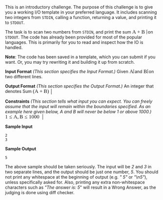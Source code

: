 This is an introductory challenge. The purpose of this challenge is to give you a working I/O template in your preferred language. It includes scanning two integers from `STDIN`, calling a function, returning a value, and printing it to `STDOUT`.

The task is to scan two numbers from `STDIN`, and print the sum <span class="MathJax_Preview"></span><span class="MathJax" id="MathJax-Element-27-Frame" role="textbox" aria-readonly="true"><nobr><span class="math" id="MathJax-Span-155" style="width: 3.39em; display: inline-block;"><span style="display: inline-block; position: relative; width: 2.757em; height: 0px; font-size: 123%;"><span style="position: absolute; clip: rect(1.854em 1000.002em 2.938em -0.359em); top: -2.708em; left: 0.002em;"><span class="mrow" id="MathJax-Span-156"><span class="mi" id="MathJax-Span-157" style="font-family: MathJax_Math-italic;">A</span><span class="mo" id="MathJax-Span-158" style="font-family: MathJax_Main; padding-left: 0.228em;">+</span><span class="mi" id="MathJax-Span-159" style="font-family: MathJax_Math-italic; padding-left: 0.228em;">B</span></span><span style="display: inline-block; width: 0px; height: 2.712em;"></span></span></span><span style="border-left-width: 0.003em; border-left-style: solid; display: inline-block; overflow: hidden; width: 0px; height: 1.114em; vertical-align: -0.164em;"></span></span></nobr></span><script type="math/tex" id="MathJax-Element-27">A+B</script> on `STDOUT`. The code has already been provided for most of the popular languages. This is primarily for you to read and inspect how the IO is handled.

**Note**: The code has been saved in a template, which you can submit if you want. Or, you may try rewriting it and building it up from scratch.

**Input Format** 
_(This section specifies the Input Format.)_ 
Given <span class="MathJax_Preview"></span><span class="MathJax" id="MathJax-Element-28-Frame" role="textbox" aria-readonly="true"><nobr><span class="math" id="MathJax-Span-160" style="width: 0.951em; display: inline-block;"><span style="display: inline-block; position: relative; width: 0.77em; height: 0px; font-size: 123%;"><span style="position: absolute; clip: rect(1.628em 1000.002em 2.622em -0.359em); top: -2.482em; left: 0.002em;"><span class="mrow" id="MathJax-Span-161"><span class="mi" id="MathJax-Span-162" style="font-family: MathJax_Math-italic;">A</span></span><span style="display: inline-block; width: 0px; height: 2.486em;"></span></span></span><span style="border-left-width: 0.003em; border-left-style: solid; display: inline-block; overflow: hidden; width: 0px; height: 1.003em; vertical-align: -0.053em;"></span></span></nobr></span><script type="math/tex" id="MathJax-Element-28">A</script> and <span class="MathJax_Preview"></span><span class="MathJax" id="MathJax-Element-29-Frame" role="textbox" aria-readonly="true"><nobr><span class="math" id="MathJax-Span-163" style="width: 0.951em; display: inline-block;"><span style="display: inline-block; position: relative; width: 0.77em; height: 0px; font-size: 123%;"><span style="position: absolute; clip: rect(1.673em 1000.002em 2.622em -0.359em); top: -2.482em; left: 0.002em;"><span class="mrow" id="MathJax-Span-164"><span class="mi" id="MathJax-Span-165" style="font-family: MathJax_Math-italic;">B</span></span><span style="display: inline-block; width: 0px; height: 2.486em;"></span></span></span><span style="border-left-width: 0.003em; border-left-style: solid; display: inline-block; overflow: hidden; width: 0px; height: 0.947em; vertical-align: -0.053em;"></span></span></nobr></span><script type="math/tex" id="MathJax-Element-29">B</script> on two different lines.

**Output Format** 
_(This section specifies the Output Format.)_ 
An integer that denotes Sum <span class="MathJax_Preview"></span><span class="MathJax" id="MathJax-Element-30-Frame" role="textbox" aria-readonly="true"><nobr><span class="math" id="MathJax-Span-166" style="width: 4.338em; display: inline-block;"><span style="display: inline-block; position: relative; width: 3.525em; height: 0px; font-size: 123%;"><span style="position: absolute; clip: rect(1.809em 1000.002em 3.119em -0.314em); top: -2.708em; left: 0.002em;"><span class="mrow" id="MathJax-Span-167"><span class="mo" id="MathJax-Span-168" style="font-family: MathJax_Main;">(</span><span class="mi" id="MathJax-Span-169" style="font-family: MathJax_Math-italic;">A</span><span class="mo" id="MathJax-Span-170" style="font-family: MathJax_Main; padding-left: 0.228em;">+</span><span class="mi" id="MathJax-Span-171" style="font-family: MathJax_Math-italic; padding-left: 0.228em;">B</span><span class="mo" id="MathJax-Span-172" style="font-family: MathJax_Main;">)</span></span><span style="display: inline-block; width: 0px; height: 2.712em;"></span></span></span><span style="border-left-width: 0.003em; border-left-style: solid; display: inline-block; overflow: hidden; width: 0px; height: 1.336em; vertical-align: -0.386em;"></span></span></nobr></span><script type="math/tex" id="MathJax-Element-30">(A + B)</script>

**Constraints** 
_(This section tells what input you can expect. You can freely assume that the input will remain within the boundaries specified. As an example here given below, A and B will never be below 1 or above 1000.)_ 
<span class="MathJax_Preview"></span><span class="MathJax" id="MathJax-Element-31-Frame" role="textbox" aria-readonly="true"><nobr><span class="math" id="MathJax-Span-173" style="width: 8.81em; display: inline-block;"><span style="display: inline-block; position: relative; width: 7.139em; height: 0px; font-size: 123%;"><span style="position: absolute; clip: rect(1.854em 1000.002em 3.028em -0.314em); top: -2.708em; left: 0.002em;"><span class="mrow" id="MathJax-Span-174"><span class="mn" id="MathJax-Span-175" style="font-family: MathJax_Main;">1</span><span class="mo" id="MathJax-Span-176" style="font-family: MathJax_Main; padding-left: 0.273em;">≤</span><span class="mi" id="MathJax-Span-177" style="font-family: MathJax_Math-italic; padding-left: 0.273em;">A</span><span class="mo" id="MathJax-Span-178" style="font-family: MathJax_Main;">,</span><span class="mi" id="MathJax-Span-179" style="font-family: MathJax_Math-italic; padding-left: 0.183em;">B</span><span class="mo" id="MathJax-Span-180" style="font-family: MathJax_Main; padding-left: 0.273em;">≤</span><span class="mn" id="MathJax-Span-181" style="font-family: MathJax_Main; padding-left: 0.273em;">1000</span></span><span style="display: inline-block; width: 0px; height: 2.712em;"></span></span></span><span style="border-left-width: 0.003em; border-left-style: solid; display: inline-block; overflow: hidden; width: 0px; height: 1.225em; vertical-align: -0.275em;"></span></span></nobr></span><script type="math/tex" id="MathJax-Element-31">1 \le A, B \le 1000</script>

**Sample Input**

```
2
3

```

**Sample Output**

```
5

```

The above sample should be taken seriously. The input will be _2_ and _3_ in two separate lines, and the output should be just one number, _5_. You should not print any whitespace at the beginning of output (e.g. _" 5"_ or _"\n5"_), unless specifically asked for. Also, printing any extra non-whitespace characters such as _"The answer is: 5_" will result in a Wrong Answer, as the judging is done using diff checker.
